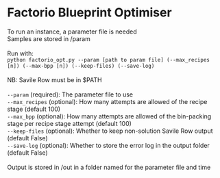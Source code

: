 # Factorio Blueprint Optimiser
To run an instance, a parameter file is needed <br>
Samples are stored in /param <br>
<br>
Run with:
<br>
`python factorio_opt.py --param [path to param file] (--max_recipes [n]) (--max-bpp [n]) (--keep-files) (--save-log)` <br>
<br>
NB: Savile Row must be in $PATH <br>
<br>
`--param`       (required): The parameter file to use <br>
`--max_recipes` (optional): How many attempts are allowed of the recipe stage (default 100) <br>
`--max_bpp`     (optional): How many attempts are allowed of the bin-packing stage per recipe stage attempt (default 100) <br>
`--keep-files`  (optional): Whether to keep non-solution Savile Row output (default False) <br>
`--save-log`    (optional): Whether to store the error log in the output folder (default False) <br>
<br>
Output is stored in /out in a folder named for the parameter file and time
